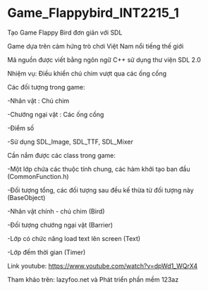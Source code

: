 # Game_Flappybird_INT2215_1
Tạo Game Flappy Bird đơn giản với SDL

Game dựa trên cảm hứng trò chơi Việt Nam nổi tiếng thế giới

Mã nguồn được viết bằng ngôn ngữ C++ sử dụng thư viện SDL 2.0

Nhiệm vụ: Điều khiển chú chim vượt qua các ống cống

Các đối tượng trong game:

 -Nhân vật : Chú chim 
 
 -Chướng ngại vật : Các ống cống
 
 -Điểm số
 
 -Sử dụng SDL_Image, SDL_TTF, SDL_Mixer
 

Cần nắm được các class trong game:

 -Một lớp chứa các thuộc tính chung, các hàm khởi tạo ban đầu (CommonFunction.h)
 
 -Đối tượng tổng, các đối tượng sau đều kế thừa từ đối tượng này (BaseObject)
 
 -Nhân vật chính - chú chim (Bird)
 
 -Đối tượng chướng ngại vật (Barrier)
 
 -Lớp có chức năng load text lên screen (Text)
 
 -Lớp đếm thời gian (Timer)

Link youtube: https://www.youtube.com/watch?v=dpWd1_WQrX4

Tham khảo trên: lazyfoo.net và Phát triển phần mềm 123az
 
